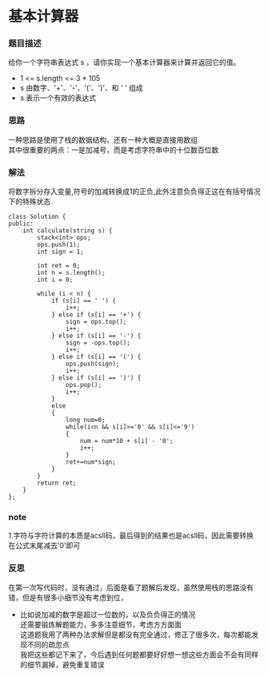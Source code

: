 # 基本计算器

### 题目描述
给你一个字符串表达式 s ，请你实现一个基本计算器来计算并返回它的值。    
* 1 <= s.length <= 3 * 105  
* s 由数字、'+'、'-'、'('、')'、和 ' ' 组成
* s 表示一个有效的表达式   


### 思路
一种思路是使用了栈的数据结构，还有一种大概是直接用数组   
其中很重要的两点：一是加减号，而是考虑字符串中的十位数百位数  


### 解法
将数字拆分存入变量,符号的加减转换成1的正负,此外注意负负得正这在有括号情况下的特殊状态  

```
class Solution {
public:
    int calculate(string s) {
        stack<int> ops;
        ops.push(1);
        int sign = 1;

        int ret = 0;
        int n = s.length();
        int i = 0;

        while (i < n) {
            if (s[i] == ' ') {
                i++;
            } else if (s[i] == '+') {
                sign = ops.top();
                i++;
            } else if (s[i] == '-') {
                sign = -ops.top();
                i++;
            } else if (s[i] == '(') {
                ops.push(sign);
                i++;
            } else if (s[i] == ')') {
                ops.pop();
                i++;
            }
            else
            {
                long num=0;
                while(i<n && s[i]>='0' && s[i]<='9')
                {
                    num = num*10 + s[i] - '0';
                    i++;
                }
                ret+=num*sign;
            }
        }
        return ret;
    }
};
```

### note
1.字符与字符计算的本质是acsll码，最后得到的结果也是acsll码，因此需要转换   
在公式末尾减去'0'即可   

### 反思
在第一次写代码时，没有通过，后面是看了题解后发现，虽然使用栈的思路没有错，但是有很多小细节没有考虑到位，   
* 比如说加减的数字是超过一位数的，以及负负得正的情况   
还需要锻炼解题能力，多多注意细节，考虑方方面面     
这道题我用了两种办法求解但是都没有完全通过，修正了很多次，每次都能发现不同的疏忽点  
我把这些都记下来了，今后遇到任何题都要好好想一想这些方面会不会有同样的细节漏掉，避免重复错误      
